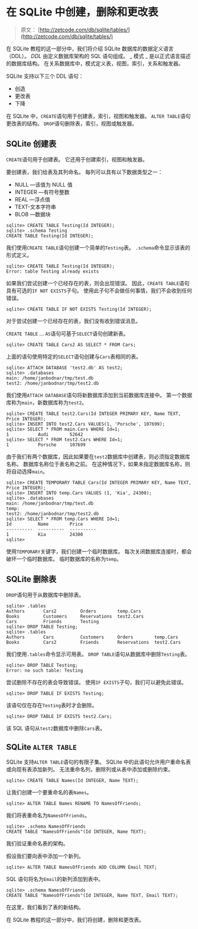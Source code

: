# 在 SQLite 中创建，删除和更改表

> 原文： [http://zetcode.com/db/sqlite/tables/](http://zetcode.com/db/sqlite/tables/)

在 SQLite 教程的这一部分中，我们将介绍 SQLite 数据库的数据定义语言（DDL）。 _DDL_ 由定义数据库架构的 SQL 语句组成。 _ 模式 _ 是以正式语言描述的数据库结构。 在关系数据库中，模式定义表，视图，索引，关系和触发器。

SQLite 支持以下三个 DDL 语句：

*   创造
*   更改表
*   下降

在 SQLite 中，`CREATE`语句用于创建表，索引，视图和触发器。 `ALTER TABLE`语句更改表的结构。 `DROP`语句删除表，索引，视图或触发器。

## SQLite 创建表

`CREATE`语句用于创建表。 它还用于创建索引，视图和触发器。

要创建表，我们给表及其列命名。 每列可以具有以下数据类型之一：

*   NULL —该值为 NULL 值
*   INTEGER —有符号整数
*   REAL —浮点值
*   TEXT-文本字符串
*   BLOB —数据块

```
sqlite> CREATE TABLE Testing(Id INTEGER);
sqlite> .schema Testing
CREATE TABLE Testing(Id INTEGER);

```

我们使用`CREATE TABLE`语句创建一个简单的`Testing`表。 `.schema`命令显示该表的形式定义。

```
sqlite> CREATE TABLE Testing(Id INTEGER);
Error: table Testing already exists

```

如果我们尝试创建一个已经存在的表，则会出现错误。 因此，`CREATE TABLE`语句具有可选的`IF NOT EXISTS`子句。 使用此子句不会做任何事情，我们不会收到任何错误。

```
sqlite> CREATE TABLE IF NOT EXISTS Testing(Id INTEGER);

```

对于尝试创建一个已经存在的表，我们没有收到错误消息。

`CREATE TABLE` ... `AS`语句可基于`SELECT`语句创建新表。

```
sqlite> CREATE TABLE Cars2 AS SELECT * FROM Cars;

```

上面的语句使用特定的`SELECT`语句创建与`Cars`表相同的表。

```
sqlite> ATTACH DATABASE 'test2.db' AS test2;
sqlite> .databases
main: /home/janbodnar/tmp/test.db
test2: /home/janbodnar/tmp/test2.db

```

我们使用`ATTACH DATABASE`语句将新数据库添加到当前数据库连接中。 第一个数据库称为`main`，新数据库称为`test2`。

```
sqlite> CREATE TABLE test2.Cars(Id INTEGER PRIMARY KEY, Name TEXT, Price INTEGER);
sqlite> INSERT INTO test2.Cars VALUES(1, 'Porsche', 107699);
sqlite> SELECT * FROM main.Cars WHERE Id=1;
1           Audi        52642     
sqlite> SELECT * FROM test2.Cars WHERE Id=1;
1           Porsche     107699   

```

由于我们有两个数据库，因此如果要在`test2`数据库中创建表，则必须指定数据库名称。 数据库名称位于表名称之前。 在这种情况下，如果未指定数据库名称，则将自动选择`main`。

```
sqlite> CREATE TEMPORARY TABLE Cars(Id INTEGER PRIMARY KEY, Name TEXT, Price INTEGER);
sqlite> INSERT INTO temp.Cars VALUES (1, 'Kia', 24300);
sqlite> .databases
main: /home/janbodnar/tmp/test.db
temp: 
test2: /home/janbodnar/tmp/test2.db
sqlite> SELECT * FROM temp.Cars WHERE Id=1;
Id          Name        Price     
----------  ----------  ----------
1           Kia         24300     
sqlite> 

```

使用`TEMPORARY`关键字，我们创建一个临时数据库。 每次关闭数据库连接时，都会破坏一个临时数据库。 临时数据库的名称为`temp`。

## SQLite 删除表

`DROP`语句用于从数据库中删除表。

```
sqlite> .tables
Authors       Cars2         Orders        temp.Cars   
Books         Customers     Reservations  test2.Cars  
Cars          Friends       Testing     
sqlite> DROP TABLE Testing;
sqlite> .tables
Authors       Cars          Customers     Orders        temp.Cars   
Books         Cars2         Friends       Reservations  test2.Cars  

```

我们使用`.tables`命令显示可用表。 `DROP TABLE`语句从数据库中删除`Testing`表。

```
sqlite> DROP TABLE Testing;
Error: no such table: Testing

```

尝试删除不存在的表会导致错误。 使用`IF EXISTS`子句，我们可以避免此错误。

```
sqlite> DROP TABLE IF EXISTS Testing;

```

该语句仅在存在`Testing`表时才会删除。

```
sqlite> DROP TABLE IF EXISTS test2.Cars;

```

该 SQL 语句从`test2`数据库中删除`Cars`表。

## SQLite `ALTER TABLE`

SQLite 支持`ALTER TABLE`语句的有限子集。 SQLite 中的此语句允许用户重命名表或向现有表添加新列。 无法重命名列，删除列或从表中添加或删除约束。

```
sqlite> CREATE TABLE Names(Id INTEGER, Name TEXT);

```

让我们创建一个要重命名的表`Names`。

```
sqlite> ALTER TABLE Names RENAME TO NamesOfFriends;

```

我们将表重命名为`NamesOfFriends`。

```
sqlite> .schema NamesOfFriends
CREATE TABLE "NamesOfFriends"(Id INTEGER, Name TEXT);

```

我们验证重命名表的架构。

假设我们要向表中添加一个新列。

```
sqlite> ALTER TABLE NamesOfFriends ADD COLUMN Email TEXT;

```

SQL 语句将名为`Email`的新列添加到表中。

```
sqlite> .schema NamesOfFriends
CREATE TABLE "NamesOfFriends"(Id INTEGER, Name TEXT, Email TEXT);

```

在这里，我们看到了表的新结构。

在 SQLite 教程的这一部分中，我们将创建，删除和更改表。
